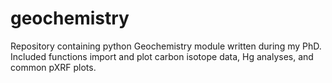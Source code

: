 # geochemistry
Repository containing python Geochemistry module written during my PhD.
Included functions import and plot carbon isotope data, Hg analyses, and common pXRF plots.
